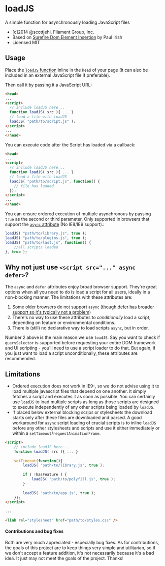 loadJS
======

A simple function for asynchronously loading JavaScript files
- [c]2014 @scottjehl, Filament Group, Inc.
- Based on [Surefire Dom Element Insertion](http://www.paulirish.com/2011/surefire-dom-element-insertion/) by Paul Irish
- Licensed MIT

## Usage

Place the [`loadJS` function](https://github.com/filamentgroup/loadJS/blob/master/loadJS.js) inline in the `head` of your page (it can also be included in an external JavaScript file if preferable).

Then call it by passing it a JavaScript URL:

``` html
<head>
...
<script>
  // include loadJS here...
  function loadJS( src ){ ... }
  // load a file with loadJS
  loadJS( "path/to/script.js" );
</script>
...
</head>
```

You can execute code after the Script has loaded via a callback:

``` html
<head>
...
<script>
  // include loadJS here...
  function loadJS( src ){ ... }
  // load a file with loadJS
  loadJS( "path/to/script.js", function() {
    // file has loaded
  });
</script>
...
</head>
```

You can ensure ordered execution of multiple asynchronous by passing `true` as the second or third parameter. Only supported in browsers that support the [`async` attribute](http://caniuse.com/#search=async) (No IE8/IE9 support).:

```js
loadJS( "path/to/library.js", true );
loadJS( "path/to/plugins.js", true );
loadJS( "path/to/last.js", function() {
	//all scripts loaded
}, true );
```

## Why not just use `<script src="..." async defer>`?

The `async` and `defer` attributes enjoy broad browser support. They're great options when all you need to do is load a script for all users, ideally in a non-blocking manner. The limitations with these attributes are: 

1. Some older browsers do not support `async` ([though defer has broader support so it's typically not a problem](https://www.igvita.com/2014/05/20/script-injected-async-scripts-considered-harmful/))
2. There's no way to use these attributes to *conditionally* load a script, depending on feature or environmental conditions.
3. There is (still) no declarative way to load scripts `async`, but in order. 

Number 2 above is the main reason we use `loadJS`. Say you want to check if `querySelector` is supported before requesting your entire DOM framework and UI scripting - you'll need to use a script loader to do that. But again, if you just want to load a script unconditionally, these attributes are recommended.

## Limitations

* Ordered execution does not work in IE9-, so we do not advise using it to load multiple javascript files that depend on one another. It simply fetches a script and executes it as soon as possible. You can certainly use `loadJS` to load multiple scripts as long as those scripts are designed to execute independently of any other scripts being loaded by `loadJS`.
* If placed below external blocking scrips or stylesheets the download starts only after these files are downloaded and parsed. A good workaround for `async` script loading of crucial scripts is to inline `loadJS` before any other stylesheets and scripts and use it either immediately or within a `setTimeout`/`requestAnimationFrame`.

```html
<script>
	// include loadJS here...
	function loadJS( src ){ ... }
	
	setTimeout(function(){
		loadJS( "path/to/library.js", true );
		
		if ( !hasFeature ) {
			loadJS( "path/to/polyfill.js", true );
		}
		
		loadJS( "path/to/app.js", true );
	});
</script>

...
 
<link rel="stylesheet" href="path/to/styles.css" />
```

#### Contributions and bug fixes

Both are very much appreciated - especially bug fixes. As for contributions, the goals of this project are to keep things very simple and utilitarian, so if we don't accept a feature addition, it's not necessarily because it's a bad idea. It just may not meet the goals of the project. Thanks!
